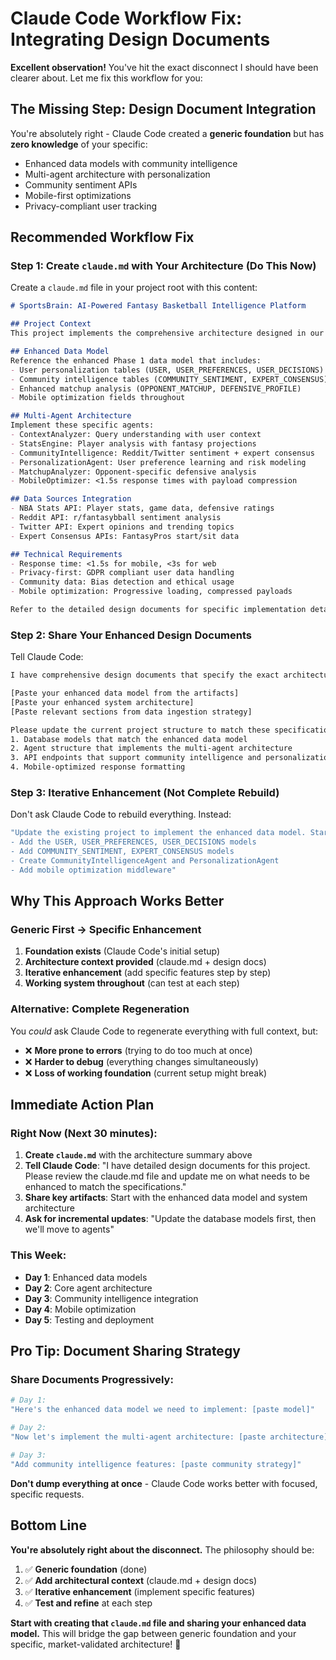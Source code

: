 # Claude Code Workflow Fix: Integrating Design Documents

**Excellent observation!** You've hit the exact disconnect I should have been clearer about. Let me fix this workflow for you:

## **The Missing Step: Design Document Integration**

You're absolutely right - Claude Code created a **generic foundation** but has **zero knowledge** of your specific:
- Enhanced data models with community intelligence
- Multi-agent architecture with personalization
- Community sentiment APIs
- Mobile-first optimizations
- Privacy-compliant user tracking

## **Recommended Workflow Fix**

### **Step 1: Create `claude.md` with Your Architecture (Do This Now)**

Create a `claude.md` file in your project root with this content:

```markdown
# SportsBrain: AI-Powered Fantasy Basketball Intelligence Platform

## Project Context
This project implements the comprehensive architecture designed in our planning phase, including community intelligence, personalization, and mobile-first features.

## Enhanced Data Model
Reference the enhanced Phase 1 data model that includes:
- User personalization tables (USER, USER_PREFERENCES, USER_DECISIONS)
- Community intelligence tables (COMMUNITY_SENTIMENT, EXPERT_CONSENSUS)
- Enhanced matchup analysis (OPPONENT_MATCHUP, DEFENSIVE_PROFILE)
- Mobile optimization fields throughout

## Multi-Agent Architecture  
Implement these specific agents:
- ContextAnalyzer: Query understanding with user context
- StatsEngine: Player analysis with fantasy projections
- CommunityIntelligence: Reddit/Twitter sentiment + expert consensus
- PersonalizationAgent: User preference learning and risk modeling
- MatchupAnalyzer: Opponent-specific defensive analysis
- MobileOptimizer: <1.5s response times with payload compression

## Data Sources Integration
- NBA Stats API: Player stats, game data, defensive ratings
- Reddit API: r/fantasybball sentiment analysis
- Twitter API: Expert opinions and trending topics
- Expert Consensus APIs: FantasyPros start/sit data

## Technical Requirements
- Response time: <1.5s for mobile, <3s for web
- Privacy-first: GDPR compliant user data handling
- Community data: Bias detection and ethical usage
- Mobile optimization: Progressive loading, compressed payloads

Refer to the detailed design documents for specific implementation details.
```

### **Step 2: Share Your Enhanced Design Documents**

Tell Claude Code:

```bash
I have comprehensive design documents that specify the exact architecture for this project. Here are the key documents that should guide implementation:

[Paste your enhanced data model from the artifacts]
[Paste your enhanced system architecture]
[Paste relevant sections from data ingestion strategy]

Please update the current project structure to match these specifications, starting with:
1. Database models that match the enhanced data model
2. Agent structure that implements the multi-agent architecture
3. API endpoints that support community intelligence and personalization
4. Mobile-optimized response formatting
```

### **Step 3: Iterative Enhancement (Not Complete Rebuild)**

Don't ask Claude Code to rebuild everything. Instead:

```bash
"Update the existing project to implement the enhanced data model. Start with:
- Add the USER, USER_PREFERENCES, USER_DECISIONS models
- Add COMMUNITY_SENTIMENT, EXPERT_CONSENSUS models  
- Create CommunityIntelligenceAgent and PersonalizationAgent
- Add mobile optimization middleware"
```

## **Why This Approach Works Better**

### **Generic First → Specific Enhancement**
1. **Foundation exists** (Claude Code's initial setup)
2. **Architecture context provided** (claude.md + design docs)
3. **Iterative enhancement** (add specific features step by step)
4. **Working system throughout** (can test at each step)

### **Alternative: Complete Regeneration**
You *could* ask Claude Code to regenerate everything with full context, but:
- ❌ **More prone to errors** (trying to do too much at once)
- ❌ **Harder to debug** (everything changes simultaneously)  
- ❌ **Loss of working foundation** (current setup might break)

## **Immediate Action Plan**

### **Right Now (Next 30 minutes):**

1. **Create `claude.md`** with the architecture summary above
2. **Tell Claude Code**: "I have detailed design documents for this project. Please review the claude.md file and update me on what needs to be enhanced to match the specifications."
3. **Share key artifacts**: Start with the enhanced data model and system architecture
4. **Ask for incremental updates**: "Update the database models first, then we'll move to agents"

### **This Week:**
- **Day 1**: Enhanced data models
- **Day 2**: Core agent architecture  
- **Day 3**: Community intelligence integration
- **Day 4**: Mobile optimization
- **Day 5**: Testing and deployment

## **Pro Tip: Document Sharing Strategy**

### **Share Documents Progressively:**
```bash
# Day 1:
"Here's the enhanced data model we need to implement: [paste model]"

# Day 2: 
"Now let's implement the multi-agent architecture: [paste architecture]"

# Day 3:
"Add community intelligence features: [paste community strategy]"
```

**Don't dump everything at once** - Claude Code works better with focused, specific requests.

## **Bottom Line**

**You're absolutely right about the disconnect.** The philosophy should be:

1. ✅ **Generic foundation** (done)
2. ✅ **Add architectural context** (claude.md + design docs)
3. ✅ **Iterative enhancement** (implement specific features)
4. ✅ **Test and refine** at each step

**Start with creating that `claude.md` file and sharing your enhanced data model.** This will bridge the gap between generic foundation and your specific, market-validated architecture! 🚀